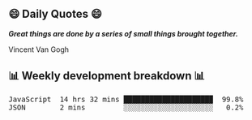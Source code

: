 ## 😄 Daily Quotes 😄

_**Great things are done by a series of small things brought together.**_

Vincent Van Gogh



## 📊 Weekly development breakdown 📊

<pre>JavaScript  14 hrs 32 mins ████████████████████▉  99.8%
JSON        2 mins         ░░░░░░░░░░░░░░░░░░░░░   0.2%</pre>
